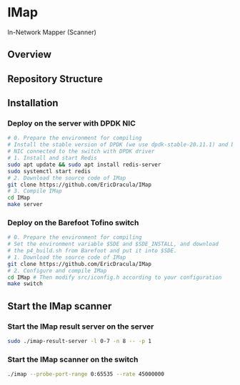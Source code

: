# IMap
In-Network Mapper (Scanner)

## Overview

## Repository Structure

## Installation
### Deploy on the server with DPDK NIC
```sh
# 0. Prepare the environment for compiling
# Install the stable version of DPDK (we use dpdk-stable-20.11.1) and bind the
# NIC connected to the switch with DPDK driver
# 1. Install and start Redis
sudo apt update && sudo apt install redis-server
sudo systemctl start redis
# 2. Download the source code of IMap
git clone https://github.com/EricDracula/IMap
# 3. Compile IMap
cd IMap
make server
```
### Deploy on the Barefoot Tofino switch
```sh
# 0. Prepare the environment for compiling
# Set the environment variable $SDE and $SDE_INSTALL, and download
# the p4_build.sh from Barefoot and put it into $SDE.
# 1. Download the source code of IMap
git clone https://github.com/EricDracula/IMap
# 2. Configure and compile IMap
cd IMap # Then modify src/iconfig.h according to your configuration
make switch
```

## Start the IMap scanner
### Start the IMap result server on the server
```sh
sudo ./imap-result-server -l 0-7 -n 8 -- -p 1
```
### Start the IMap scanner on the switch
```sh
./imap --probe-port-range 0:65535 --rate 45000000
```
